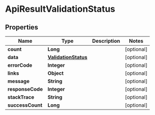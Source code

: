 
# ApiResultValidationStatus

## Properties
Name | Type | Description | Notes
------------ | ------------- | ------------- | -------------
**count** | **Long** |  |  [optional]
**data** | [**ValidationStatus**](ValidationStatus.md) |  |  [optional]
**errorCode** | **Integer** |  |  [optional]
**links** | **Object** |  |  [optional]
**message** | **String** |  |  [optional]
**responseCode** | **Integer** |  |  [optional]
**stackTrace** | **String** |  |  [optional]
**successCount** | **Long** |  |  [optional]



